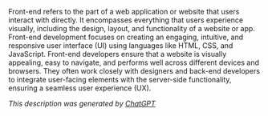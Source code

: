 Front-end refers to the part of a web application or website that users interact with directly. It encompasses everything that users experience visually, including the design, layout, and functionality of a website or app. Front-end development focuses on creating an engaging, intuitive, and responsive user interface (UI) using languages like HTML, CSS, and JavaScript. Front-end developers ensure that a website is visually appealing, easy to navigate, and performs well across different devices and browsers. They often work closely with designers and back-end developers to integrate user-facing elements with the server-side functionality, ensuring a seamless user experience (UX).

*This description was generated by [ChatGPT](https://chatgpt.com/)*